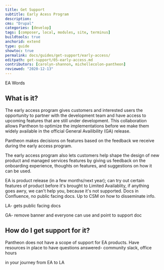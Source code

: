 ```yaml
---
title: Get Support
subtitle: Early Acess Program
description: 
cms: "Drupal"
categories: [develop]
tags: [composer, local, modules, site, terminus]
buildtools: true
anchorid: extend
type: guide
showtoc: true
permalink: docs/guides/get-support/early-access/
editpath: get-support/05-early-access.md
contributors: [carolyn-shannon, michellecolon-pantheon]
reviewed: "2020-12-13"
---
```


EA Words

## What is it?

The early access program gives customers and interested users the opportunity to partner with the development team and have access to upcoming features that are still under development. This collaboration allows Pantheon to optimize the implementations before we make them widely available in the official General Availibility (GA) release. 

Pantheon makes decisions on features based on the feedback we receive during the early access program.

The early access program also lets customers help shape the design of new product and managed services features by giving us feedback on the onboarding experience, thoughts on features, and suggestions on how it can be used. 

EA is product release (in a few months/next year); can try out certain features of product before it's brought to Limited Availablity, if anything goes awry, we can't help you, because it's not supported. Docs in Confluence, no public facing docs. Up to CSM on how to disseminate info.

LA- gets public facing docs

GA- remove banner and everyone can use and point to support doc

## How do I get support for it?

Pantheon does not have a scope of support for EA products. Have resources in place to have questions answered- community slack, office hours

in your journey from EA to LA